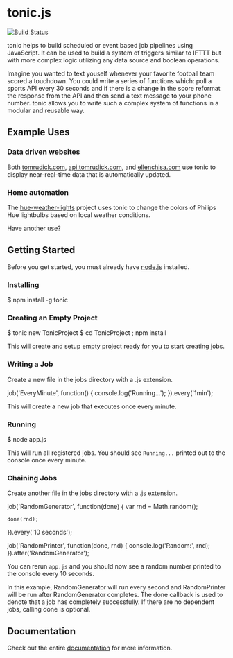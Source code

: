 tonic.js
=======

[![Build Status](https://travis-ci.org/tmrudick/tonic.png?branch=master)](https://travis-ci.org/tmrudick/tonic)

tonic helps to build scheduled or event based job pipelines using JavaScript. It can be used to build a system of triggers similar to IFTTT but with more complex logic utilizing any data source and boolean operations.

Imagine you wanted to text youself whenever your favorite football team scored a touchdown. You could write a series of functions which: poll a sports API every 30 seconds and if there is a change in the score reformat the response from the API and then send a text message to your phone number. tonic allows you to write such a complex system of functions in a modular and reusable way.

Example Uses
------------

### Data driven websites

Both [tomrudick.com](http://tomrudick.com), [api.tomrudick.com](http://api.tomrudick.com), and [ellenchisa.com](http://ellenchisa.com) use tonic to display near-real-time data that is automatically updated.

### Home automation

The [hue-weather-lights](https://github.com/tmrudick/hue-weather-lights) project uses tonic to change the colors of Philips Hue lightbulbs based on local weather conditions.

Have another use?

Getting Started
---------------

Before you get started, you must already have [node.js](http://nodejs.org) installed.

### Installing

  $ npm install -g tonic

### Creating an Empty Project

  $ tonic new TonicProject
  $ cd TonicProject ; npm install

This will create and setup empty project ready for you to start creating jobs.

### Writing a Job

Create a new file in the jobs directory with a .js extension.

  job('EveryMinute', function() {
    console.log('Running...');
  }).every('1min');

This will create a new job that executes once every minute.

### Running

  $ node app.js

This will run all registered jobs. You should see `Running...` printed out to the console once every minute.

### Chaining Jobs

Create another file in the jobs directory with a .js extension.

  job('RandomGenerator', function(done) {
    var rnd = Math.random();

    done(rnd);
  }).every('10 seconds');

  job('RandomPrinter', function(done, rnd) {
    console.log('Random:', rnd);
  }).after('RandomGenerator');

You can rerun `app.js` and you should now see a random number printed to the console every 10 seconds.

In this example, RandomGenerator will run every second and RandomPrinter will be run after RandomGenerator completes. The done callback is used to denote that a job has completely successfully. If there are no dependent jobs, calling done is optional.

Documentation
-------------

Check out the entire [documentation](http://tonicjs.org/docs) for more information.
